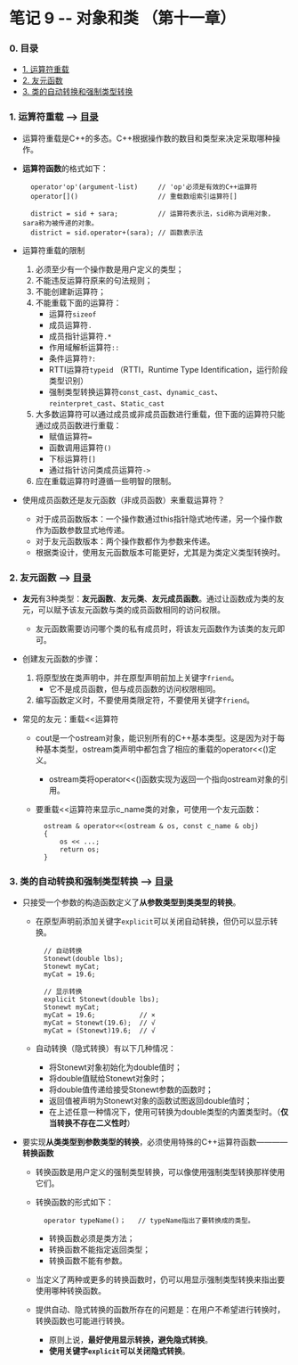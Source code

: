 # 笔记 9 -- 对象和类    （第十一章）

### <span id = "0">0. 目录</span>
* [1. 运算符重载](#1)
* [2. 友元函数](#2)
* [3. 类的自动转换和强制类型转换](#3)

### <span id = "1">1. 运算符重载</span> --> [目录](#0)
* 运算符重载是C++的多态。C++根据操作数的数目和类型来决定采取哪种操作。

* **运算符函数**的格式如下：

        operator'op'(argument-list)     // 'op'必须是有效的C++运算符
        operator[]()                    // 重载数组索引运算符[]
                
        district = sid + sara;          // 运算符表示法，sid称为调用对象，sara称为被传递的对象。
        district = sid.operator+(sara); // 函数表示法

* 运算符重载的限制
    1. 必须至少有一个操作数是用户定义的类型；
    2. 不能违反运算符原来的句法规则；
    3. 不能创建新运算符；
    4. 不能重载下面的运算符：
        * 运算符`sizeof`
        * 成员运算符`.`
        * 成员指针运算符`.*`
        * 作用域解析运算符`::`
        * 条件运算符`?:`
        * RTTI运算符`typeid`    （RTTI，Runtime Type Identification，运行阶段类型识别）
        * 强制类型转换运算符`const_cast`、`dynamic_cast`、`reinterpret_cast`、s`tatic_cast`
    5. 大多数运算符可以通过成员或非成员函数进行重载，但下面的运算符只能通过成员函数进行重载：
        * 赋值运算符`=`
        * 函数调用运算符`()`
        * 下标运算符`[]`
        * 通过指针访问类成员运算符`->`
    6. 应在重载运算符时遵循一些明智的限制。

* 使用成员函数还是友元函数（非成员函数）来重载运算符？
    * 对于成员函数版本：一个操作数通过this指针隐式地传递，另一个操作数作为函数参数显式地传递。
    * 对于友元函数版本：两个操作数都作为参数来传递。
    * 根据类设计，使用友元函数版本可能更好，尤其是为类定义类型转换时。

### <span id = "2">2. 友元函数</span> --> [目录](#0)
* **友元**有3种类型：**友元函数**、**友元类**、**友元成员函数**。通过让函数成为类的友元，可以赋予该友元函数与类的成员函数相同的访问权限。
    * 友元函数需要访问哪个类的私有成员时，将该友元函数作为该类的友元即可。

* 创建友元函数的步骤：
    1. 将原型放在类声明中，并在原型声明前加上关键字`friend`。
        * 它不是成员函数，但与成员函数的访问权限相同。
    2. 编写函数定义时，不要使用类限定符，不要使用关键字`friend`。

* 常见的友元：重载<<运算符
    * cout是一个ostream对象，能识别所有的C++基本类型。这是因为对于每种基本类型，ostream类声明中都包含了相应的重载的operator<<()定义。
        * ostream类将operator<<()函数实现为返回一个指向ostream对象的引用。
    * 要重载<<运算符来显示c_name类的对象，可使用一个友元函数：

            ostream & operator<<(ostream & os, const c_name & obj)
            {
                os << ...;
                return os;
            }

### <span id = "3">3. 类的自动转换和强制类型转换</span> --> [目录](#0)
* 只接受一个参数的构造函数定义了**从参数类型到类类型的转换**。
    * 在原型声明前添加关键字`explicit`可以关闭自动转换，但仍可以显示转换。

            // 自动转换
            Stonewt(double lbs);
            Stonewt myCat;
            myCat = 19.6;

            // 显示转换
            explicit Stonewt(double lbs);
            Stonewt myCat;
            myCat = 19.6;           // ×
            myCat = Stonewt(19.6);  // √
            myCat = (Stonewt)19.6;  // √
    
    * 自动转换（隐式转换）有以下几种情况：
        * 将Stonewt对象初始化为double值时；
        * 将double值赋给Stonewt对象时；
        * 将double值传递给接受Stonewt参数的函数时；
        * 返回值被声明为Stonewt对象的函数试图返回double值时；
        * 在上述任意一种情况下，使用可转换为double类型的内置类型时。（**仅当转换不存在二义性时**）

* 要实现**从类类型到参数类型的转换**，必须使用特殊的C++运算符函数————**转换函数**
    * 转换函数是用户定义的强制类型转换，可以像使用强制类型转换那样使用它们。
    * 转换函数的形式如下：

            operator typeName()；   // typeName指出了要转换成的类型。
    
        * 转换函数必须是类方法；
        * 转换函数不能指定返回类型；
        * 转换函数不能有参数。
    
    * 当定义了两种或更多的转换函数时，仍可以用显示强制类型转换来指出要使用哪种转换函数。
    * 提供自动、隐式转换的函数所存在的问题是：在用户不希望进行转换时，转换函数也可能进行转换。
        * 原则上说，**最好使用显示转换，避免隐式转换**。
        * **使用关键字`explicit`可以关闭隐式转换**。
